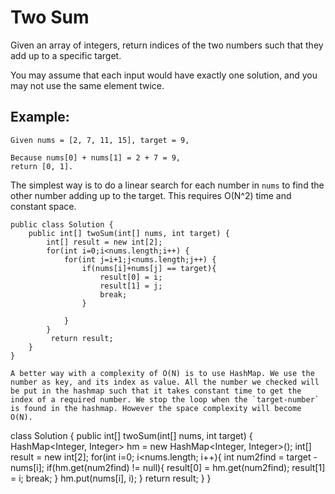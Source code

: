 # Two Sum

Given an array of integers, return indices of the two numbers such that they add up to a specific target.

You may assume that each input would have exactly one solution, and you may not use the same element twice.

## Example:
```
Given nums = [2, 7, 11, 15], target = 9,

Because nums[0] + nums[1] = 2 + 7 = 9,
return [0, 1].
```

The simplest way is to do a linear search for each number in `nums` to find the other number adding up to the target. This requires O(N^2) time and constant space.

```
public class Solution {
    public int[] twoSum(int[] nums, int target) {
        int[] result = new int[2];
        for(int i=0;i<nums.length;i++) {
            for(int j=i+1;j<nums.length;j++) {
                if(nums[i]+nums[j] == target){
                    result[0] = i;
                    result[1] = j;
                    break;
                }
                    
            }
        }
         return result;
    }
}

A better way with a complexity of O(N) is to use HashMap. We use the number as key, and its index as value. All the number we checked will be put in the hashmap such that it takes constant time to get the index of a required number. We stop the loop when the `target-number` is found in the hashmap. However the space complexity will become O(N).

```
class Solution {
    public int[] twoSum(int[] nums, int target) {
        HashMap<Integer, Integer> hm = new HashMap<Integer, Integer>();
        int[] result = new int[2];
        for(int i=0; i<nums.length; i++){
            int num2find = target - nums[i];
            if(hm.get(num2find) != null){
                result[0] = hm.get(num2find);
                result[1] = i;
                break;
            }
            hm.put(nums[i], i);
        }
        return result;
    }
}
```

```
